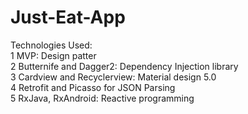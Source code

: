 # Just-Eat-App


Technologies Used: <br/>
1 MVP: Design patter<br/>
2 Butternife and Dagger2: Dependency Injection library<br/>
3 Cardview and Recyclerview: Material design 5.0<br/>
4 Retrofit and Picasso for JSON Parsing<br/>
5 RxJava, RxAndroid: Reactive programming<br/>
